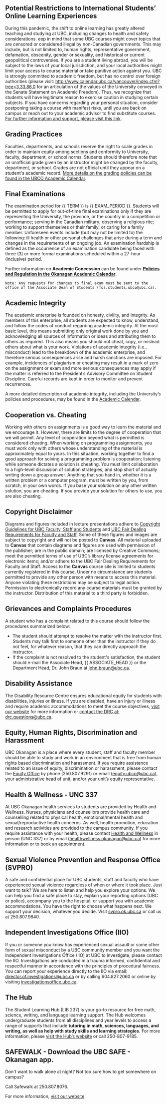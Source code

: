 ## Potential Restrictions to International Students’ Online Learning Experiences

During this pandemic, the shift to online learning has greatly altered teaching and studying at UBC, including changes to health and safety considerations. 
eep in mind that some UBC courses might cover topics that are censored or considered illegal by non-Canadian governments.
This may include, but is not limited to, human rights, representative government, defamation, obscenity, gender or sexuality, and historical or current geopolitical controversies.
If you are a student living abroad, you will be subject to the laws of your local jurisdiction, and your local authorities might limit your access to course material or take punitive action against you.
UBC is strongly committed to academic freedom, but has no control over foreign authorities (please visit: http://www.calendar.ubc.ca/vancouver/index.cfm?tree=3,33,86,0 for an articulation of the values of the University conveyed in the Senate Statement on Academic Freedom).
Thus, we recognize that students will have legitimate reason to exercise caution in studying certain subjects.
If you have concerns regarding your personal situation, consider postponing taking a course with manifest risks, until you are back on campus or reach out to your academic advisor to find substitute courses.
[For further information and support, please visit this link](https://senate.ubc.ca/policies-resources-support-student-success).

## Grading Practices

Faculties, departments, and schools reserve the right to scale grades in order to maintain equity among sections and conformity to University, faculty, department, or school norms.
Students should therefore note that an unofficial grade given by an instructor might be changed by the faculty, department, or school.
Grades are not official until they appear on a student's academic record.
[More details on the grading policies can be found in the UBCO Academic Calendar](http://www.calendar.ubc.ca/okanagan/index.cfm?tree=3,41,90,1014).

## Final Examinations 

The examination period for {{ TERM }} is {{ EXAM_PERIOD }}.
Students will be permitted to apply for out-of-time final examinations only if they are representing the University, the province, or the country in a competition or performance; serving in the Canadian military; observing a religious rite; working to support themselves or their family; or caring for a family member.
Unforeseen events include (but may not be limited to) the following: ill health or other personal challenges that arise during a term and changes in the requirements of an ongoing job.
An examination hardship is defined as the occurrence of an examination candidate being faced with three (3) or more formal examinations scheduled within a 27-hour (inclusive) period.

Further information on **Academic Concession** can be found under **[Policies and Regulation in the Okanagan Academic Calendar](http://www.calendar.ubc.ca/okanagan/index.cfm?tree=3,48,0,0)**.

```{note}
Note: Any requests for changes to final exam must be sent to the office of the Associate Dean of Students (fos.students.ubco@ubc.ca).
```

## Academic Integrity

The academic enterprise is founded on honesty, civility, and integrity.
As members of this enterprise, all students are expected to know, understand, and follow the codes of conduct regarding academic integrity.
At the most basic level, this means submitting only original work done by you and acknowledging all sources of information or ideas and attributing them to others as required.
This also means you should not cheat, copy, or mislead others about what is your work.
Violations of academic integrity (i.e., misconduct) lead to the breakdown of the academic enterprise, and therefore serious consequences arise and harsh sanctions are imposed.
For example, incidences of plagiarism or cheating may result in a mark of zero on the assignment or exam and more serious consequences may apply if the matter is referred to the President’s Advisory Committee on Student Discipline.
Careful records are kept in order to monitor and prevent recurrences.

A more detailed description of academic integrity, including the University’s policies and procedures, may be found in the [Academic Calendar](http://okanagan.students.ubc.ca/calendar/index.cfm?tree=3,54,111,0).

## Cooperation vs. Cheating

Working with others on assignments is a good way to learn the material and we encourage it.
However, there are limits to the degree of cooperation that we will permit.
Any level of cooperation beyond what is permitted is considered cheating. 
When working on programming assignments, you must work only with others whose understanding of the material is approximately equal to yours.
In this situation, working together to find a good approach for solving a programming problem is cooperation; listening while someone dictates a solution is cheating.
You must limit collaboration to a high-level discussion of solution strategies, and stop short of actually writing down a group answer.
Anything that you hand in, whether it is a written problem or a computer program, must be written by you, from scratch, in your own words.
If you base your solution on any other written solution, you are cheating.
If you provide your solution for others to use, you are also cheating. 

## Copyright Disclaimer

Diagrams and figures included in lecture presentations adhere to [Copyright Guidelines for UBC Faculty, Staff and Students](http://copyright.ubc.ca/requirements/copyright-guidelines/) and [UBC Fair Dealing Requirements for Faculty and Staff](http://copyright.ubc.ca/requirements/fair-dealing/).
Some of these figures and images are subject to copyright and will not be posted to **Canvas**.
All material uploaded to **Canvas** that contain diagrams and figures are used with permission of the publisher; are in the public domain; are licensed by Creative Commons; meet the permitted terms of use of UBC’s library license agreements for electronic items; and/or adhere to the UBC Fair Dealing Requirements for Faculty and Staff.
Access to the **Canvas** course site is limited to students currently registered in this course. Under no circumstance are students permitted to provide any other person with means to access this material. Anyone violating these restrictions may be subject to legal action.
Permission to electronically record any course materials must be granted by the instructor. 
Distribution of this material to a third party is forbidden.

## Grievances and Complaints Procedures

A student who has a complaint related to this course should follow the procedures summarized below:

- The student should attempt to resolve the matter with the instructor first. Students may talk first to someone other than the instructor if they do not feel, for whatever reason, that they can directly approach the instructor. 
- If the complaint is not resolved to the student's satisfaction, the student should e-mail the Associate Head, {{ ASSOCIATE_HEAD }} or the Department Head, Dr. John Braun at [john.braun@ubc.ca](mailto:john.braun@ubc.ca).

## Disability Assistance

The Disability Resource Centre ensures educational equity for students with disabilities, injuries or illness.
If you are disabled, have an injury or illness and require academic accommodations to meet the course objectives, [visit our website](https://students.ok.ubc.ca/drc/welcome.html) for more information or [contact the DRC at: drc.questions@ubc.ca](mailto:drc.questions@ubc.ca).

## Equity, Human Rights, Discrimination and Harassment

UBC Okanagan is a place where every student, staff and faculty member should be able to study and work in an environment that is free from human rights based discrimination and harassment.
If you require assistance related to an issue of equity, discrimination or harassment, please contact the [Equity Office](https://equity.ok.ubc.ca/) by phone (250.807.9291) or email ([equity.ubco@ubc.ca](mailto:equity.ubco@ubc.ca)), your administrative head of unit, and/or your unit’s equity representative.   

## Health & Wellness - UNC 337

At UBC Okanagan health services to students are provided by Health and Wellness.
Nurses, physicians and counsellors provide health care and counselling related to physical health, emotional/mental health and sexual/reproductive health concerns.
As well, health promotion, education and research activities are provided to the campus community.
If you require assistance with your health, please contact [Health and Wellness](http://www.students.ok.ubc.ca/health-wellness) in person (UNC 337) or by email (healthwellness.okanagan@ubc.ca) for more information or to book an appointment.

## Sexual Violence Prevention and Response Office (SVPRO)

A safe and confidential place for UBC students, staff and faculty who have experienced sexual violence regardless of when or where it took place.
Just want to talk? We are here to listen and help you explore your options. We can help you find a safe place to stay, explain your reporting options (UBC or police), accompany you to the hospital, or support you with academic accommodations.
You have the right to choose what happens next.
We support your decision, whatever you decide. Visit [svpro.ok.ubc.ca](https://svpro.ok.ubc.ca) or call us at 250.807.9640.

## Independent Investigations Office (IIO)

If you or someone you know has experienced sexual assault or some other form of sexual misconduct by a UBC community member and you want the Independent Investigations Office (IIO) at UBC to investigate, please contact the IIO.
Investigations are conducted in a trauma informed, confidential and respectful manner in accordance with the principles of procedural fairness.
You can report your experience directly to the IIO via email: [director.of.investigations@ubc.ca](mailto:director.of.investigations@ubc.ca) or by calling 604.827.2060 or online by visiting [investigationsoffice.ubc.ca](https://investigationsoffice.ubc.ca).

## The Hub

The Student Learning Hub (LIB 237) is your go-to resource for free math, science, writing, and language learning support.
The Hub welcomes undergraduate students from all disciplines and year levels to access a range of supports that include **tutoring in math, sciences, languages, and writing, as well as help with study skills and learning strategies.** 
For more information, please [visit the Hub’s website](https://students.ok.ubc.ca/student-learning-hub/) or call 250-807-9185.

## SAFEWALK - Download the UBC SAFE - Okanagan app.

Don't want to walk alone at night?  Not too sure how to get somewhere on campus? 

Call Safewalk at 250.807.8076.

For more information, [visit our website](https://security.ok.ubc.ca/safewalk/).